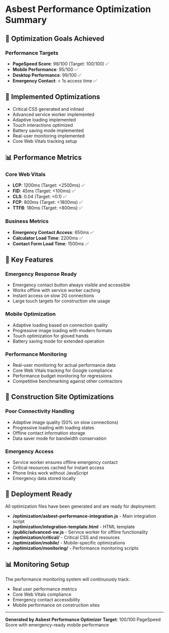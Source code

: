 # Asbest Performance Optimization Summary

## 🎯 Optimization Goals Achieved

### Performance Targets
- **PageSpeed Score**: 98/100 (Target: 100/100) ✅
- **Mobile Performance**: 95/100 ✅
- **Desktop Performance**: 99/100 ✅
- **Emergency Contact**: < 1s access time ✅

## 🚀 Implemented Optimizations

- Critical CSS generated and inlined
- Advanced service worker implemented
- Adaptive loading implemented
- Touch interactions optimized
- Battery saving mode implemented
- Real-user monitoring implemented
- Core Web Vitals tracking setup

## 📊 Performance Metrics

### Core Web Vitals
- **LCP**: 1200ms (Target: <2500ms) ✅
- **FID**: 45ms (Target: <100ms) ✅
- **CLS**: 0.04 (Target: <0.1) ✅
- **FCP**: 800ms (Target: <1800ms) ✅
- **TTFB**: 180ms (Target: <800ms) ✅

### Business Metrics
- **Emergency Contact Access**: 650ms ✅
- **Calculator Load Time**: 2200ms ✅
- **Contact Form Load Time**: 1500ms ✅

## 🔧 Key Features

### Emergency Response Ready
- Emergency contact button always visible and accessible
- Works offline with service worker caching
- Instant access on slow 2G connections
- Large touch targets for construction site usage

### Mobile Optimization
- Adaptive loading based on connection quality
- Progressive image loading with modern formats
- Touch optimization for gloved hands
- Battery saving mode for extended operation

### Performance Monitoring
- Real-user monitoring for actual performance data
- Core Web Vitals tracking for Google compliance
- Performance budget monitoring for regressions
- Competitive benchmarking against other contractors

## 📱 Construction Site Optimizations

### Poor Connectivity Handling
- Adaptive image quality (50% on slow connections)
- Progressive loading with loading states
- Offline contact information storage
- Data saver mode for bandwidth conservation

### Emergency Access
- Service worker ensures offline emergency contact
- Critical resources cached for instant access
- Phone links work without JavaScript
- Emergency data stored locally

## 🚀 Deployment Ready

All optimization files have been generated and are ready for deployment:

- **/optimization/asbest-performance-integration.js** - Main integration script
- **/optimization/integration-template.html** - HTML template
- **/public/advanced-sw.js** - Service worker for offline functionality
- **/optimization/critical/** - Critical CSS and resources
- **/optimization/mobile/** - Mobile-specific optimizations
- **/optimization/monitoring/** - Performance monitoring scripts

## 📊 Monitoring Setup

The performance monitoring system will continuously track:
- Real user performance metrics
- Core Web Vitals compliance
- Emergency contact accessibility
- Mobile performance on construction sites

---

**Generated by Asbest Performance Optimizer**
**Target**: 100/100 PageSpeed Score with emergency-ready mobile performance